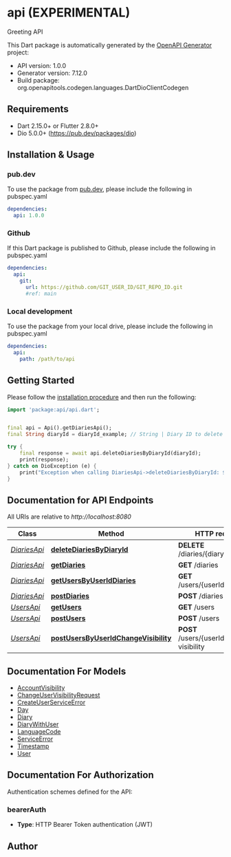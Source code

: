# api (EXPERIMENTAL)
Greeting API

This Dart package is automatically generated by the [OpenAPI Generator](https://openapi-generator.tech) project:

- API version: 1.0.0
- Generator version: 7.12.0
- Build package: org.openapitools.codegen.languages.DartDioClientCodegen

## Requirements

* Dart 2.15.0+ or Flutter 2.8.0+
* Dio 5.0.0+ (https://pub.dev/packages/dio)

## Installation & Usage

### pub.dev
To use the package from [pub.dev](https://pub.dev), please include the following in pubspec.yaml
```yaml
dependencies:
  api: 1.0.0
```

### Github
If this Dart package is published to Github, please include the following in pubspec.yaml
```yaml
dependencies:
  api:
    git:
      url: https://github.com/GIT_USER_ID/GIT_REPO_ID.git
      #ref: main
```

### Local development
To use the package from your local drive, please include the following in pubspec.yaml
```yaml
dependencies:
  api:
    path: /path/to/api
```

## Getting Started

Please follow the [installation procedure](#installation--usage) and then run the following:

```dart
import 'package:api/api.dart';


final api = Api().getDiariesApi();
final String diaryId = diaryId_example; // String | Diary ID to delete

try {
    final response = await api.deleteDiariesByDiaryId(diaryId);
    print(response);
} catch on DioException (e) {
    print("Exception when calling DiariesApi->deleteDiariesByDiaryId: $e\n");
}

```

## Documentation for API Endpoints

All URIs are relative to *http://localhost:8080*

Class | Method | HTTP request | Description
------------ | ------------- | ------------- | -------------
[*DiariesApi*](doc/DiariesApi.md) | [**deleteDiariesByDiaryId**](doc/DiariesApi.md#deletediariesbydiaryid) | **DELETE** /diaries/{diaryId} | 
[*DiariesApi*](doc/DiariesApi.md) | [**getDiaries**](doc/DiariesApi.md#getdiaries) | **GET** /diaries | 
[*DiariesApi*](doc/DiariesApi.md) | [**getUsersByUserIdDiaries**](doc/DiariesApi.md#getusersbyuseriddiaries) | **GET** /users/{userId}/diaries | 
[*DiariesApi*](doc/DiariesApi.md) | [**postDiaries**](doc/DiariesApi.md#postdiaries) | **POST** /diaries | 
[*UsersApi*](doc/UsersApi.md) | [**getUsers**](doc/UsersApi.md#getusers) | **GET** /users | 
[*UsersApi*](doc/UsersApi.md) | [**postUsers**](doc/UsersApi.md#postusers) | **POST** /users | 
[*UsersApi*](doc/UsersApi.md) | [**postUsersByUserIdChangeVisibility**](doc/UsersApi.md#postusersbyuseridchangevisibility) | **POST** /users/{userId}/change-visibility | 


## Documentation For Models

 - [AccountVisibility](doc/AccountVisibility.md)
 - [ChangeUserVisibilityRequest](doc/ChangeUserVisibilityRequest.md)
 - [CreateUserServiceError](doc/CreateUserServiceError.md)
 - [Day](doc/Day.md)
 - [Diary](doc/Diary.md)
 - [DiaryWithUser](doc/DiaryWithUser.md)
 - [LanguageCode](doc/LanguageCode.md)
 - [ServiceError](doc/ServiceError.md)
 - [Timestamp](doc/Timestamp.md)
 - [User](doc/User.md)


## Documentation For Authorization


Authentication schemes defined for the API:
### bearerAuth

- **Type**: HTTP Bearer Token authentication (JWT)


## Author



